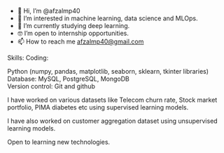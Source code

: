 - 👋 Hi, I’m @afzalmp40
- 👀 I’m interested in machine learning, data science and MLOps.
- 🌱 I’m currently studying deep learning. 
- 🤓 I’m open to internship opportunities. 
- 📫 How to reach me afzalmp40@gmail.com

Skills: Coding:

  Python (numpy, pandas, matplotlib, seaborn, sklearn, tkinter libraries)
  Database: MySQL, PostgreSQL, MongoDB          
  Version control: Git and github

I have worked on various datasets like Telecom churn rate, Stock market portfolio, PIMA diabetes 
etc using supervised learning models.

I have also worked on customer aggregation dataset using unsupervised learning models. 

Open to learning new technologies.

<!---
afzalmp40/afzalmp40 is a ✨ special ✨ repository because its `README.md` (this file) appears on your GitHub profile.
You can click the Preview link to take a look at your changes.
--->
